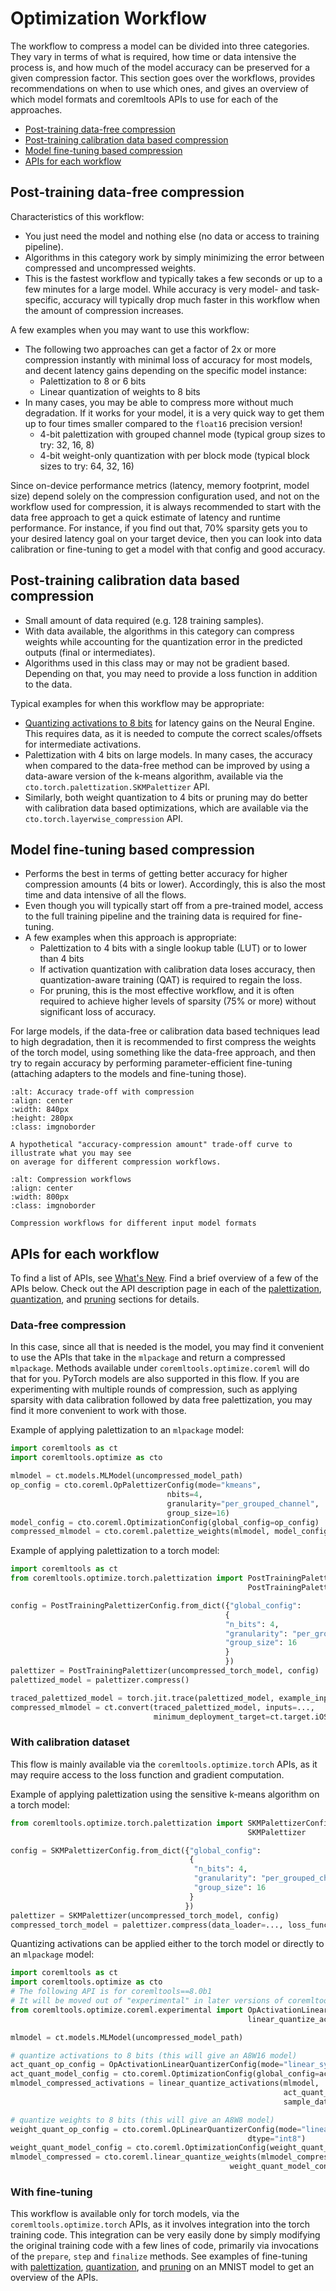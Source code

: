 Optimization Workflow
======================

The workflow to compress a model can be divided into three categories.
They vary in terms of what is required, how 
time or data intensive the process is, and how much of the model accuracy can be preserved
for a given compression factor. 
This section goes over the workflows, provides recommendations on when to 
use which ones, and gives an overview of which model formats and
coremltools APIs to use for each of the approaches. 


- [Post-training data-free compression](opt-workflow.md#post-training-data-free-compression)
- [Post-training calibration data based compression](opt-workflow.md#post-training-calibration-data-based-compression) 
- [Model fine-tuning based compression](opt-workflow.md#model-fine-tuning-based-compression)
- [APIs for each workflow](opt-workflow.md#apis-for-each-workflow)

## Post-training data-free compression


Characteristics of this workflow:

- You just need the model and nothing else (no data or access to training pipeline).
- Algorithms in this category work by simply minimizing the error between compressed and 
uncompressed weights. 
- This is the fastest workflow and typically takes a few seconds
or up to a few minutes for a large model. While accuracy is very model- and task-specific, accuracy will 
typically drop much faster in this workflow when the amount of compression increases.

A few examples when you may want to use this workflow: 
- The following two approaches can get a factor of 2x or more compression instantly 
  with minimal loss of accuracy for most models, and decent latency gains depending on the specific model instance:
    - Palettization to 8 or 6 bits
    - Linear quantization of weights to 8 bits
- In many cases, you may be able to compress more without much degradation. If it works for your model,
  it is a very quick way to get them up to four times smaller compared to the `float16` precision version!
  - 4-bit palettization with grouped channel mode (typical group sizes to try: 32, 16, 8)
  - 4-bit weight-only quantization with per block mode (typical block sizes to try: 64, 32, 16)


Since on-device performance metrics (latency, memory footprint, model size) depend solely on 
the compression configuration used, and not on the workflow used for compression, it is always recommended to start with the 
data free approach to get a quick estimate of latency and runtime performance.
For instance, if you find out that, 70% sparsity gets you to your desired 
latency goal on your target device, then you can look into data calibration or 
fine-tuning to get a model with that config and good accuracy. 

## Post-training calibration data based compression 

- Small amount of data required (e.g. 128 training samples).
- With data available, the algorithms in this category can compress weights while accounting for 
  the quantization error in the predicted outputs (final or intermediates).
- Algorithms used in this class may or may not be gradient based. Depending on that, 
  you may need to provide a loss function in addition to the data. 


Typical examples for when this workflow may be appropriate:  
  - [Quantizing activations to 8 bits](opt-quantization-api) for latency gains on the Neural Engine. 
    This requires data, as it is needed to compute the correct scales/offsets for intermediate activations.
  - Palettization with 4 bits on large models. In many cases, 
    the accuracy when compared to the data-free method can be 
    improved by using a data-aware version of the k-means algorithm, 
    available via the `cto.torch.palettization.SKMPalettizer` API.
  - Similarly, both weight quantization to 4 bits or pruning may do better with 
    calibration data based optimizations, which are 
    available via the `cto.torch.layerwise_compression` API.


## Model fine-tuning based compression 

- Performs the best in terms of getting better accuracy for higher compression amounts (4 bits or lower). Accordingly, this is also the most time and data intensive of all the flows. 
- Even though you will typically start off from a pre-trained model, access to the full training pipeline and the training data is required for fine-tuning.   
- A few examples when this approach is appropriate:  
  - Palettization to 4 bits with a single lookup table (LUT) or to lower than 4 bits  
  - If activation quantization with calibration data loses accuracy, then quantization-aware training (QAT) is required to regain the loss.
  - For pruning, this is the most effective workflow, and it is often required to achieve higher 
    levels of sparsity (75% or more) without significant loss of accuracy.

For large models, if the data-free or calibration data based techniques lead to high degradation,
then it is recommended to first compress the weights of the torch model, using something like the data-free
approach, and then try to regain accuracy by performing parameter-efficient fine-tuning (attaching adapters to the models and fine-tuning those).


```{figure} images/workflows_accuracy_vs_compression.png
:alt: Accuracy trade-off with compression
:align: center
:width: 840px
:height: 280px
:class: imgnoborder

A hypothetical "accuracy-compression amount" trade-off curve to illustrate what you may see
on average for different compression workflows.
```


```{figure} images/three_compression_workflows.png
:alt: Compression workflows
:align: center
:width: 800px
:class: imgnoborder

Compression workflows for different input model formats  
```


## APIs for each workflow

To find a list of APIs, see [What's New](opt-whats-new.md#core-ml-tools-optimization-apis).
Find a brief overview of a few of the APIs below. 
Check out the API description page in each of the 
[palettization](opt-palettization-api.md), [quantization](opt-quantization-api.md), and 
[pruning](opt-pruning-api.md) sections for details. 


### Data-free compression 

In this case, since all that is needed is the model, you may find it convenient to use the APIs that take
in the `mlpackage` and return a compressed `mlpackage`. Methods available under 
`coremltools.optimize.coreml` will do that for you.
PyTorch models are also supported in this flow. If you are experimenting with multiple rounds of compression, such as applying sparsity with data calibration followed by data free palettization, you may find it more convenient to work with those.
 
Example of applying palettization to an `mlpackage` model:
```python
import coremltools as ct
import coremltools.optimize as cto

mlmodel = ct.models.MLModel(uncompressed_model_path)
op_config = cto.coreml.OpPalettizerConfig(mode="kmeans",
                                   nbits=4, 
                                   granularity="per_grouped_channel", 
                                   group_size=16) 
model_config = cto.coreml.OptimizationConfig(global_config=op_config)
compressed_mlmodel = cto.coreml.palettize_weights(mlmodel, model_config)
```

Example of applying palettization to a torch model:
```python
import coremltools as ct
from coremltools.optimize.torch.palettization import PostTrainingPalettizerConfig,\
                                                     PostTrainingPalettizer

config = PostTrainingPalettizerConfig.from_dict({"global_config": 
                                                {
                                                "n_bits": 4,
                                                "granularity": "per_grouped_channel",
                                                "group_size": 16
                                                }
                                                })
palettizer = PostTrainingPalettizer(uncompressed_torch_model, config)
palettized_model = palettizer.compress()

traced_palettized_model = torch.jit.trace(palettized_model, example_input) 
compressed_mlmodel = ct.convert(traced_palettized_model, inputs=...,
                                minimum_deployment_target=ct.target.iOS18)
```

### With calibration dataset

This flow is mainly available via the `coremltools.optimize.torch` APIs, as it may require access to
the loss function and gradient computation.

Example of applying palettization using the sensitive k-means algorithm on a torch model:
```python
from coremltools.optimize.torch.palettization import SKMPalettizerConfig,\
                                                     SKMPalettizer 

config = SKMPalettizerConfig.from_dict({"global_config": 
                                        {
                                         "n_bits": 4,
                                         "granularity": "per_grouped_channel",
                                         "group_size": 16
                                        }
                                       })
palettizer = SKMPalettizer(uncompressed_torch_model, config)
compressed_torch_model = palettizer.compress(data_loader=..., loss_function=...)
```

Quantizing activations can be applied either to the torch model or directly to an `mlpackage` model:
```python
import coremltools as ct 
import coremltools.optimize as cto
# The following API is for coremltools==8.0b1
# It will be moved out of "experimental" in later versions of coremltools 
from coremltools.optimize.coreml.experimental import OpActivationLinearQuantizerConfig, \
                                                     linear_quantize_activations

mlmodel = ct.models.MLModel(uncompressed_model_path)

# quantize activations to 8 bits (this will give an A8W16 model)
act_quant_op_config = OpActivationLinearQuantizerConfig(mode="linear_symmetric")
act_quant_model_config = cto.coreml.OptimizationConfig(global_config=act_quant_op_config)
mlmodel_compressed_activations = linear_quantize_activations(mlmodel, 
                                                             act_quant_model_config,
                                                             sample_data=...)

# quantize weights to 8 bits (this will give an A8W8 model)
weight_quant_op_config = cto.coreml.OpLinearQuantizerConfig(mode="linear_symmetric",
                                                     dtype="int8")
weight_quant_model_config = cto.coreml.OptimizationConfig(weight_quant_op_config)
mlmodel_compressed = cto.coreml.linear_quantize_weights(mlmodel_compressed_activations,
                                                 weight_quant_model_config)
```

### With fine-tuning 

This workflow is available only for torch models, via the `coremltools.optimize.torch` APIs, 
as it involves integration into the torch training code.
This integration can be very easily done by simply modifying the original training code with a few lines of code, primarily 
via invocations of the `prepare`, `step` and `finalize` methods.
See examples of fine-tuning with 
[palettization](https://apple.github.io/coremltools/_examples/dkm_palettization.html), 
[quantization](https://apple.github.io/coremltools/_examples/linear_quantization.html), 
and 
[pruning](https://apple.github.io/coremltools/_examples/magnitude_pruning.html)
on an MNIST model to get an overview of the APIs.